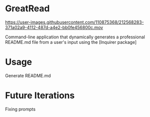 # GreatRead

https://user-images.githubusercontent.com/110875368/212568283-371a02a9-4112-487d-a4e2-bb0fe456800c.mov

Command-line application that dynamically generates a professional README.md file from a user's input using the [Inquirer package]

# Usage

Generate README.md

# Future Iterations

Fixing prompts
